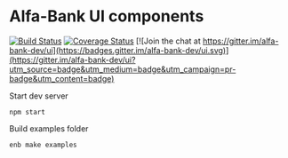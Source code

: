 # Alfa-Bank UI components

[![Build Status](https://travis-ci.org/alfa-bank-dev/ui.svg?branch=master)](https://travis-ci.org/alfa-bank-dev/ui)
[![Coverage Status](https://coveralls.io/repos/alfa-bank-dev/ui/badge.svg?branch=master)](https://coveralls.io/r/alfa-bank-dev/ui?branch=master)
[![Join the chat at https://gitter.im/alfa-bank-dev/ui](https://badges.gitter.im/alfa-bank-dev/ui.svg)](https://gitter.im/alfa-bank-dev/ui?utm_source=badge&utm_medium=badge&utm_campaign=pr-badge&utm_content=badge)


Start dev server

`npm start`

Build examples folder

`enb make examples`

